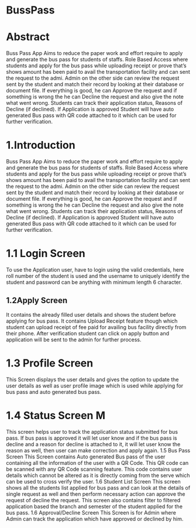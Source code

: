 # BussPass
<h1>Abstract</h1>
<p>Buss Pass App Aims to reduce the paper work and effort require to apply and generate the bus
pass for students of staffs. Role Based Access where students and apply for the bus pass while 
uploading receipt or prove that’s shows amount has been paid to avail the transportation
facility and can sent the request to the admi. Admin on the other side can review the request 
sent by the student and match their record by looking at their database or document file. If
everything is good, he can Approve the request and if something is wrong the he can Decline
the request and also give the note what went wrong. Students can track their application status, 
Reasons of Decline (if declined). If Application is approved Student will have auto generated 
Bus pass with QR code attached to it which can be used for further verification.</p>

<h1>1.Introduction</h1>
<p>Buss Pass App Aims to reduce the paper work and effort require to apply and generate the 
bus pass for students of staffs. Role Based Access where students and apply for the bus pass 
while uploading receipt or prove that’s shows amount has been paid to avail the 
transportation facility and can sent the request to the admi. Admin on the other side can 
review the request sent by the student and match their record by looking at their database or 
document file. If everything is good, he can Approve the request and if something is wrong 
the he can Decline the request and also give the note what went wrong. Students can track 
their application status, Reasons of Decline (if declined). If Application is approved Student 
will have auto generated Bus pass with QR code attached to it which can be used for further 
verification.</p>
<h1>1.1 Login Screen</h1>
<p>To use the Application user, have to login using the valid credentials, here roll number of 
the student is used and the username to uniquely identify the student and password can be 
anything with minimum length 6 character.</p>
<h2>1.2Apply Screen</h2>
  It contains the already filled user details and shows the student before applying for bus pass. 
  It contains Upload Receipt feature though which student can upload receipt of fee paid for 
  availing bus facility directly from their phone. After verification student can click on apply 
  button and application will be sent to the admin for further process.
<h1>1.3 Profile Screen</h1>
  This Screen displays the user details and gives the option to update the user details as well 
  as user profile image which is used while applying for bus pass and auto generated bus pass.
<h1>1.4 Status Screen M</h1>
  This screen helps user to track the application status submitted for bus pass. If bus pass is 
  approved it will let user know and if the bus pass is decline and a reason for decline is 
  attached to it, it will let user know the reason as well, then user can make correction and 
  apply again.
1.5 Bus Pass Screen
This Screen contains Auto generated Bus pass of the user containing all the information of 
the user with a QR Code. This QR code can be scanned with any QR Code scanning feature. 
This code contains user details which cannot be altered as it is directly coming from the 
serve which can be used to cross verify the user.
1.6 Student List Screen
This screen shows all the students list applied for bus pass and can look at the details of 
single request as well and then perform necessary action can approve the request of decline 
the request. This screen also contains filter to filtered application based the branch and 
semester of the student applied for the bus pass.
1.6 Approval/Decline Screen
This Screen is for Admin where Admin can track the application which have approved or 
declined by him.
